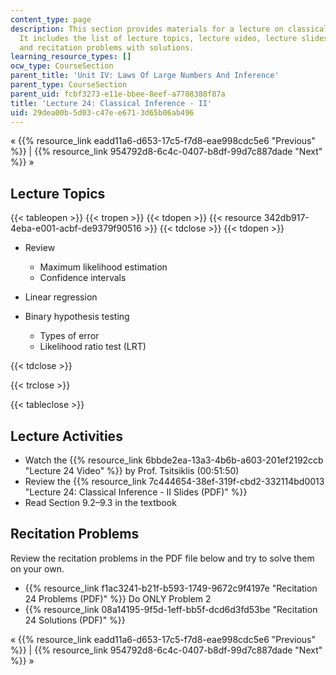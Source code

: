 ```yaml
---
content_type: page
description: This section provides materials for a lecture on classical inference.
  It includes the list of lecture topics, lecture video, lecture slides, readings,
  and recitation problems with solutions.
learning_resource_types: []
ocw_type: CourseSection
parent_title: 'Unit IV: Laws Of Large Numbers And Inference'
parent_type: CourseSection
parent_uid: fcbf3273-e11e-bbee-8eef-a7788388f87a
title: 'Lecture 24: Classical Inference - II'
uid: 29dea00b-5d03-c47e-e671-3d65b06ab496
---
```


« {{% resource_link eadd11a6-d653-17c5-f7d8-eae998cdc5e6 "Previous" %}} | {{% resource_link 954792d8-6c4c-0407-b8df-99d7c887dade "Next" %}} »

Lecture Topics
--------------

{{< tableopen >}}
{{< tropen >}}
{{< tdopen >}}
{{< resource 342db917-4eba-e001-acbf-de9379f90516 >}}
{{< tdclose >}}
{{< tdopen >}}


*   Review
    *   Maximum likelihood estimation
    *   Confidence intervals

*   Linear regression
*   Binary hypothesis testing
    *   Types of error
    *   Likelihood ratio test (LRT)


{{< tdclose >}}

{{< trclose >}}

{{< tableclose >}}

Lecture Activities
------------------

*   Watch the {{% resource_link 6bbde2ea-13a3-4b6b-a603-201ef2192ccb "Lecture 24 Video" %}} by Prof. Tsitsiklis (00:51:50)
*   Review the {{% resource_link 7c444654-38ef-319f-cbd2-332114bd0013 "Lecture 24: Classical Inference - II Slides (PDF)" %}}
*   Read Section 9.2–9.3 in the textbook

Recitation Problems
-------------------

Review the recitation problems in the PDF file below and try to solve them on your own.

*   {{% resource_link f1ac3241-b21f-b593-1749-9672c9f4197e "Recitation 24 Problems (PDF)" %}} Do ONLY Problem 2
*   {{% resource_link 08a14195-9f5d-1eff-bb5f-dcd6d3fd53be "Recitation 24 Solutions (PDF)" %}}

« {{% resource_link eadd11a6-d653-17c5-f7d8-eae998cdc5e6 "Previous" %}} | {{% resource_link 954792d8-6c4c-0407-b8df-99d7c887dade "Next" %}} »